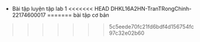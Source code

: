 - Bài tập luyện tập lab 1
<<<<<<< HEAD
DHKL16A2HN-TranTRongChinh-22174600017
=======
bài tập cơ bản
>>>>>>> 5c5eede70fc21fd6bdf4d156754fc97c32e02b60
